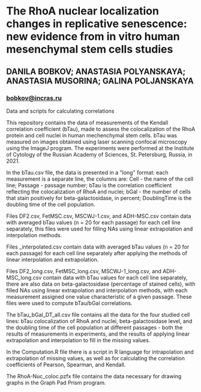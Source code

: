 # The RhoA nuclear localization changes in replicative senescence: new evidence from in vitro human mesenchymal stem cells studies
## DANILA BOBKOV; ANASTASIA POLYANSKAYA; ANASTASIA MUSORINA; GALINA POLJANSKAYA
### bobkov@incras.ru

Data and scripts for calculating correlations

This repository contains the data of measurements of the Kendall correlation coefficient (bTau), made to assess the colocalization of the RhoA protein and cell nuclei in human mechenchymal stem cells. bTau was measured on images obtained using laser scanning confocal microscopy using the ImageJ program.
The experiments were performed at the Institute of Cytology of the Russian Academy of Sciences, St. Petersburg, Russia, in 2021.

In the bTau.csv file, the data is presented in a "long" format: each measurement is a separate line, the columns are: Cell - the name of the cell line; Passage - passage number; bTau is the correlation coefficient reflecting the colocalization of RhoA and nuclei; bGal - the number of cells that stain positively for beta-galactosidase, in percent; DoublingTime is the doubling time of the cell population.

Files DF2.csv, FetMSC.csv, MSCWJ-1.csv, and ADH-MSC.csv contain data with averaged bTau values (n = 20 for each passage) for each cell line separately, this files were used for filling NAs using linear extrapolation and interpolation methods.

Files _interpolated.csv contain data with averaged bTau values (n = 20 for each passage) for each cell line separately after applying the methods of linear interpolation and extrapolation.

Files DF2_long.csv, FetMSC_long.csv, MSCWJ-1_long.csv, and ADH-MSC_long.csv contain data with bTau values for each cell line separately, there are also data on beta-galactosidase (percentage of stained cells), with filled NAs using linear extrapolation and interpolation methods, with each measurement assigned one value characteristic of a given passage. These files were used to compute bTau/bGal correlations.

The bTau_bGal_DT_all.csv file contains all the data for the four studied cell lines: bTau colocalization of RhoA and nuclei, beta-galactosidase level, and the doubling time of the cell population at different passages - both the results of measurements in experiments, and the results of applying linear extrapolation and interpolation to fill in the missing values.

In the Computation.R file there is a script in R language for intrapolation and extrapolation of missing values, as well as for calculating the correlation coefficients of Pearson, Spearman, and Kendall.

The RhoA-Nuc_coloc.pzfx file contains the data necessary for drawing graphs in the Graph Pad Prism program.
